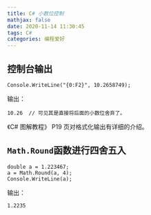 ```yaml
---
title: C# 小数位控制
mathjax: false
date: 2020-11-14 11:30:45
tags: C#
categories: 编程爱好
---
```


## 控制台输出

```Csharp
Console.WriteLine("{0:F2}", 10.2658749);
```

输出：

```
10.26  // 可见其是直接将后面的小数位舍弃了。
```

《C# 图解教程》 P19 页对格式化输出有详细的介绍。

## `Math.Round`函数进行四舍五入

```Csharp
double a = 1.223467;
a = Math.Round(a, 4);
Console.WriteLine(a);
```
输出：
```
1.2235
```


